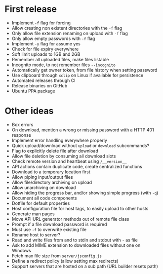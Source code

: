 # First release
- Implement `-f` flag for forcing
- Allow creating non existent directories with the `-f` flag 
- Only allow file extension renaming on upload with `-f` flag
- Only allow empty passwords with `-f` flag
- Implement `-y` flag for assume yes
- Check for file expiry everywhere
- Soft limit uploads to 1GB and 2GB
- Remember all uploaded files, make files listable
- Incognito mode, to not remember files `--incognito`
- Automatically get owner token, from file history when setting password
- Use clipboard through `xclip` on Linux if available for persistence
- Automated releases through CI
- Release binaries on GitHub
- Ubuntu PPA package

# Other ideas
- Box errors
- On download, mention a wrong or missing password with a HTTP 401 response
- Implement error handling everywhere properly
- Quick upload/download without `upload` or `download` subcommands?
- Flag to explicitly delete file after download
- Allow file deletion by consuming all download slots
- Check remote version and heartbeat using `/__version__`
- API actions contain duplicate code, create centralized functions
- Download to a temporary location first
- Allow piping input/output files
- Allow file/directory archiving on upload
- Allow unarchiving on download 
- Allow hiding the progress bar, and/or showing simple progress (with `-q`)
- Document all code components
- Dotfile for default properties
- Host configuration file for host tags, to easily upload to other hosts
- Generate man pages
- Move API URL generator methods out of remote file class
- Prompt if a file download password is required
- Must use `-f` to overwrite existing file
- Rename host to server?
- Read and write files from and to stdin and stdout with `-` as file
- Ask to add MIME extension to downloaded files without one on Windows
- Fetch max file size from `server/jsconfig.js`
- Define a redirect policy (allow setting max redirects)
- Support servers that are hosted on a sub path (URL builder resets path)
